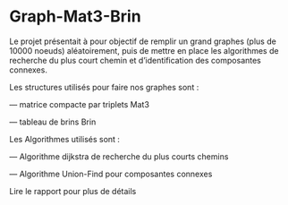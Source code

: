 # Graph-Mat3-Brin
Le projet présentait à pour objectif de remplir un grand graphes (plus de 10000 noeuds) aléatoirement, puis de mettre en place les algorithmes de recherche du plus court chemin et d’identification des composantes connexes.

Les structures utilisés pour faire nos graphes sont :

— matrice compacte par triplets Mat3

— tableau de brins Brin

Les Algorithmes utilisés sont :

— Algorithme dijkstra de recherche du plus courts chemins

— Algorithme Union-Find pour composantes connexes

Lire le rapport pour plus de détails
